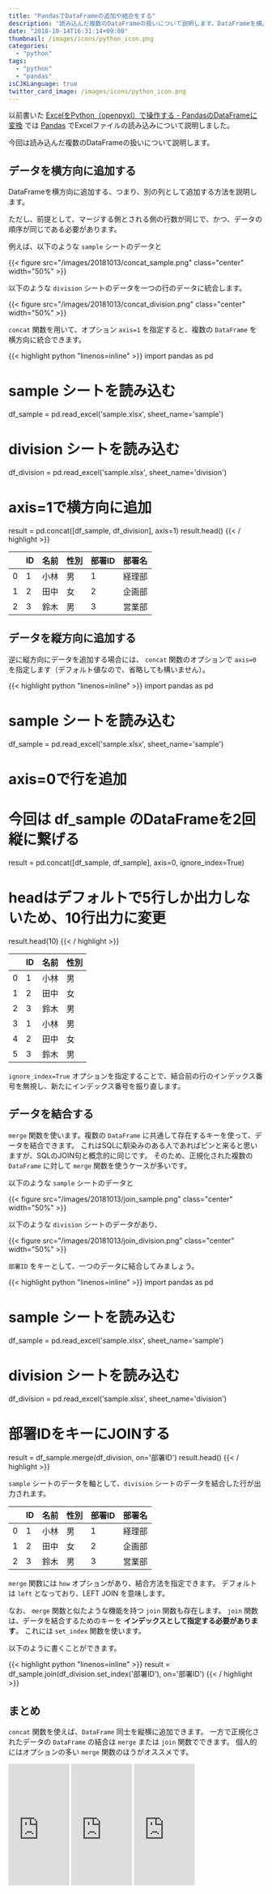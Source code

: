 ```yaml
---
title: "PandasでDataFrameの追加や結合をする"
description: "読み込んだ複数のDataFrameの扱いについて説明します。DataFrameを横/縦方向に追加したり、結合することで、取扱やすいDataFrameを作成します"
date: "2018-10-14T16:31:14+09:00"
thumbnail: /images/icons/python_icon.png
categories:
  - "python"
tags:
  - "python"
  - "pandas"
isCJKLanguage: true
twitter_card_image: /images/icons/python_icon.png
---
```


以前書いた [ExcelをPython（openpyxl）で操作する - PandasのDataFrameに変換](/post/python/pandas-with-openpyxl/) では [Pandas](https://pandas.pydata.org/) でExcelファイルの読み込みについて説明しました。

今回は読み込んだ複数のDataFrameの扱いについて説明します。

## データを横方向に追加する

DataFrameを横方向に追加する、つまり、別の列として追加する方法を説明します。

ただし、前提として、マージする側とされる側の行数が同じで、かつ、データの順序が同じである必要があります。

例えば、以下のような `sample` シートのデータと

{{< figure src="/images/20181013/concat_sample.png" class="center" width="50%" >}}

以下のような `division` シートのデータを一つの行のデータに統合します。

{{< figure src="/images/20181013/concat_division.png" class="center" width="50%" >}}

`concat` 関数を用いて、オプション `axis=1` を指定すると、複数の `DataFrame` を横方向に統合できます。

{{< highlight python "linenos=inline" >}}
import pandas as pd

# sample シートを読み込む
df_sample = pd.read_excel('sample.xlsx', sheet_name='sample')
# division シートを読み込む
df_division = pd.read_excel('sample.xlsx', sheet_name='division')

# axis=1で横方向に追加
result = pd.concat([df_sample, df_division], axis=1)
result.head()
{{< / highlight >}}

||ID|	名前|	性別	|部署ID	|部署名|
|---|---|-----|---|---|---|
|0	|1	|小林	|男	|1	|経理部|
|1	|2	|田中	|女	|2	|企画部|
|2	|3	|鈴木 |男	|3	|営業部|

## データを縦方向に追加する

逆に縦方向にデータを追加する場合には、 `concat` 関数のオプションで `axis=0` を指定します（デフォルト値なので、省略しても構いません）。

{{< highlight python "linenos=inline" >}}
import pandas as pd

# sample シートを読み込む
df_sample = pd.read_excel('sample.xlsx', sheet_name='sample')

# axis=0で行を追加
# 今回は df_sample のDataFrameを2回縦に繋げる
result = pd.concat([df_sample, df_sample], axis=0, ignore_index=True)
# headはデフォルトで5行しか出力しないため、10行出力に変更
result.head(10)
{{< / highlight >}}

|	|ID|	名前|	性別|
|---|---|---|---|
|0|	1|	小林|	男|
|1|	2|田中	|女|
|2|	3|	鈴木|	男|
|3|	1|	小林|	男|
|4|	2|	田中|	女|
|5|	3|	鈴木|	男|

`ignore_index=True` オプションを指定することで、結合前の行のインデックス番号を無視し、新たにインデックス番号を振り直します。

## データを結合する

`merge` 関数を使います。複数の `DataFrame` に共通して存在するキーを使って、データを結合できます。
これはSQLに馴染みのある人であればピンと来ると思いますが、SQLのJOIN句と概念的に同じです。
そのため、正規化された複数の `DataFrame` に対して `merge` 関数を使うケースが多いです。

以下のような `sample` シートのデータと

{{< figure src="/images/20181013/join_sample.png" class="center" width="50%" >}}

以下のような `division` シートのデータがあり、

{{< figure src="/images/20181013/join_division.png" class="center" width="50%" >}}

`部署ID` をキーとして、一つのデータに結合してみましょう。

{{< highlight python "linenos=inline" >}}
import pandas as pd

# sample シートを読み込む
df_sample = pd.read_excel('sample.xlsx', sheet_name='sample')
# division シートを読み込む
df_division = pd.read_excel('sample.xlsx', sheet_name='division')

# 部署IDをキーにJOINする
result = df_sample.merge(df_division, on='部署ID')
result.head()
{{< / highlight >}}

`sample` シートのデータを軸として、`division` シートのデータを結合した行が出力されます。

||ID|	名前|	性別	|部署ID	|部署名|
|---|---|-----|---|---|---|
|0	|1	|小林	|男	|1	|経理部|
|1	|2	|田中	|女	|2	|企画部|
|2	|3	|鈴木 |男	|3	|営業部|

`merge` 関数には `how` オプションがあり、結合方法を指定できます。
デフォルトは `left` となっており、LEFT JOIN を意味します。

なお、 `merge` 関数と似たような機能を持つ `join` 関数も存在します。
`join` 関数は、データを結合するためのキーを **インデックスとして指定する必要があります**。 これには `set_index` 関数を使います。

以下のように書くことができます。

{{< highlight python "linenos=inline" >}}
result = df_sample.join(df_division.set_index('部署ID'), on='部署ID')
{{< / highlight >}}

## まとめ

`concat` 関数を使えば、`DataFrame` 同士を縦横に追加できます。
一方で正規化されたデータの `DataFrame` の結合は `merge` または `join` 関数でできます。
個人的にはオプションの多い `merge` 関数のほうがオススメです。

<iframe style="width:120px;height:240px;" marginwidth="0" marginheight="0" scrolling="no" frameborder="0" src="https://rcm-fe.amazon-adsystem.com/e/cm?ref=qf_sp_asin_til&t=soudegesu-22&m=amazon&o=9&p=8&l=as1&IS2=1&detail=1&asins=4774196479&linkId=9f638725021ad496a17c5219a6672cd2&bc1=ffffff&lt1=_blank&fc1=333333&lc1=0066c0&bg1=ffffff&f=ifr">
</iframe>
<iframe style="width:120px;height:240px;" marginwidth="0" marginheight="0" scrolling="no" frameborder="0" src="https://rcm-fe.amazon-adsystem.com/e/cm?ref=qf_sp_asin_til&t=soudegesu-22&m=amazon&o=9&p=8&l=as1&IS2=1&detail=1&asins=4873117984&linkId=1f44de3fdd307ab42e2ff48aefcde747&bc1=ffffff&lt1=_blank&fc1=333333&lc1=0066c0&bg1=ffffff&f=ifr">
</iframe>
<iframe style="width:120px;height:240px;" marginwidth="0" marginheight="0" scrolling="no" frameborder="0" src="https://rcm-fe.amazon-adsystem.com/e/cm?ref=qf_sp_asin_til&t=soudegesu-22&m=amazon&o=9&p=8&l=as1&IS2=1&detail=1&asins=487311778X&linkId=dead5d9ca736c61a64b07ba1b39b3222&bc1=ffffff&lt1=_blank&fc1=333333&lc1=0066c0&bg1=ffffff&f=ifr">
</iframe>
